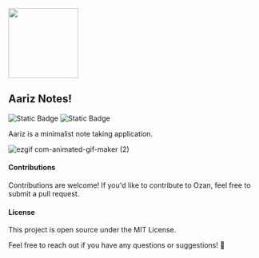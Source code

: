 <img src="https://github.com/imrofayel/Aariz/assets/134688534/952bb5a6-98f2-418c-8b5a-adaf9228109f" height="140" weight="140">

## Aariz Notes! 

![Static Badge](https://img.shields.io/badge/Open%20Source-071e27) ![Static Badge](https://img.shields.io/badge/Android-green)

Aariz is a minimalist note taking application. 

![ezgif com-animated-gif-maker (2)](https://github.com/imrofayel/Aariz/assets/134688534/b8b80f17-dd2b-4f99-9322-d946dfef265f)

#### Contributions

Contributions are welcome! If you'd like to contribute to Ozan, feel free to submit a pull request.

#### License

This project is open source under the MIT License.

Feel free to reach out if you have any questions or suggestions! 🚀

